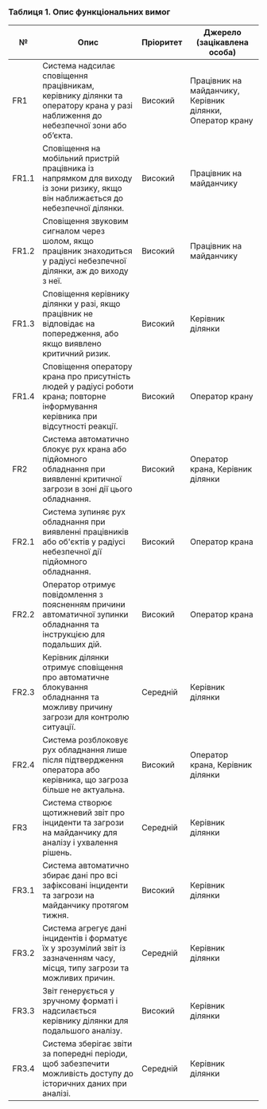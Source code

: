 ### Таблиця 1. Опис функціональних вимог

| №     | Опис                                                                                                                              | Пріоритет | Джерело (зацікавлена особа)                                               |
|-------|------------------------------------------------------------------------------------------------------------------------------------|-----------|-------------------------------------------------------|
| FR1   | Система надсилає сповіщення працівникам, керівнику ділянки та оператору крана у разі наближення до небезпечної зони або об’єкта. | Високий   | Працівник на майданчику, Керівник ділянки, Оператор крану |
| FR1.1 | Сповіщення на мобільний пристрій працівника із напрямком для виходу із зони ризику, якщо він наближається до небезпечної ділянки. | Високий   | Працівник на майданчику                               |
| FR1.2 | Сповіщення звуковим сигналом через шолом, якщо працівник знаходиться у радіусі небезпечної ділянки, аж до виходу з неї.          | Високий   | Працівник на майданчику                               |
| FR1.3 | Сповіщення керівнику ділянки у разі, якщо працівник не відповідає на попередження, або якщо виявлено критичний ризик.             | Високий   | Керівник ділянки                                      |
| FR1.4 | Сповіщення оператору крана про присутність людей у радіусі роботи крана; повторне інформування керівника при відсутності реакції. | Високий   | Оператор крану                                        |
| FR2   | Система автоматично блокує рух крана або підйомного обладнання при виявленні критичної загрози в зоні дії цього обладнання.            | Високий   | Оператор крана, Керівник ділянки |
| FR2.1 | Система зупиняє рух обладнання при виявленні працівників або об'єктів у радіусі небезпечної дії підйомного обладнання.                 | Високий   | Оператор крана                  |
| FR2.2 | Оператор отримує повідомлення з поясненням причини автоматичної зупинки обладнання та інструкцією для подальших дій.                   | Високий   | Оператор крана                  |
| FR2.3 | Керівник ділянки отримує сповіщення про автоматичне блокування обладнання та можливу причину загрози для контролю ситуації.            | Середній  | Керівник ділянки                |
| FR2.4 | Система розблоковує рух обладнання лише після підтвердження оператора або керівника, що загроза більше не актуальна.                  | Високий   | Оператор крана, Керівник ділянки |
| FR3   | Система створює щотижневий звіт про інциденти та загрози на майданчику для аналізу і ухвалення рішень.                        | Середній  | Керівник ділянки                |
| FR3.1 | Система автоматично збирає дані про всі зафіксовані інциденти та загрози на майданчику протягом тижня.                        | Високий   | Керівник ділянки                |
| FR3.2 | Система агрегує дані інцидентів і форматує їх у зрозумілий звіт із зазначенням часу, місця, типу загрози та можливих причин.  | Середній  | Керівник ділянки                |
| FR3.3 | Звіт генерується у зручному форматі і надсилається керівнику ділянки для подальшого аналізу.                  | Високий   | Керівник ділянки                |
| FR3.4 | Система зберігає звіти за попередні періоди, щоб забезпечити можливість доступу до історичних даних при аналізі.             | Середній  | Керівник ділянки                |

